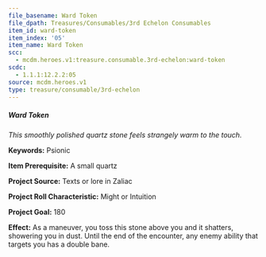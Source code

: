 ```yaml
---
file_basename: Ward Token
file_dpath: Treasures/Consumables/3rd Echelon Consumables
item_id: ward-token
item_index: '05'
item_name: Ward Token
scc:
  - mcdm.heroes.v1:treasure.consumable.3rd-echelon:ward-token
scdc:
  - 1.1.1:12.2.2:05
source: mcdm.heroes.v1
type: treasure/consumable/3rd-echelon
---
```


##### Ward Token

*This smoothly polished quartz stone feels strangely warm to the touch.*

**Keywords:** Psionic

**Item Prerequisite:** A small quartz

**Project Source:** Texts or lore in Zaliac

**Project Roll Characteristic:** Might or Intuition

**Project Goal:** 180

**Effect:** As a maneuver, you toss this stone above you and it shatters, showering you in dust. Until the end of the encounter, any enemy ability that targets you has a double bane.

